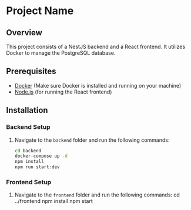 # Project Name

## Overview

This project consists of a NestJS backend and a React frontend. It utilizes Docker to manage the PostgreSQL database.

## Prerequisites

- [Docker](https://www.docker.com/get-started) (Make sure Docker is installed and running on your machine)
- [Node.js](https://nodejs.org/) (for running the React frontend)

## Installation

### Backend Setup

1. Navigate to the `backend` folder and run the following commands:

   ```bash
   cd backend
   docker-compose up -d
   npm install
   npm run start:dev
   ```

### Frontend Setup

1. Navigate to the `frontend` folder and run the following commands:
   cd ../frontend
   npm install
   npm start
